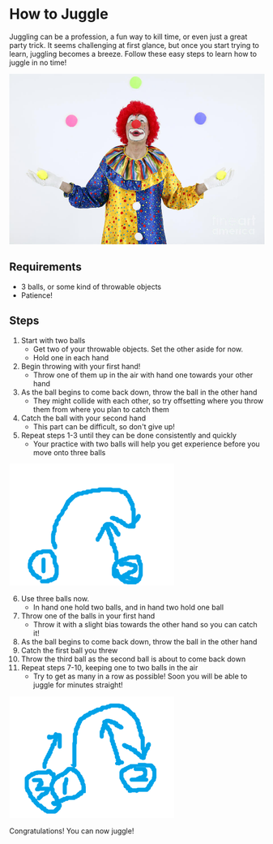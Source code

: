 # How to Juggle

Juggling can be a profession, a fun way to kill time, or even just a great party trick. It seems challenging at first glance, but once you start trying to learn, juggling becomes a breeze. Follow these easy steps to learn how to juggle in no time!

![top.png](top.png)


## Requirements

- 3 balls, or some kind of throwable objects
- Patience!

## Steps

1. Start with two balls
    - Get two of your throwable objects. Set the other aside for now.
    - Hold one in each hand
2. Begin throwing with your first hand!
    - Throw one of them up in the air with hand one towards your other hand
3. As the ball begins to come back down, throw the ball in the other hand
    - They might collide with each other, so try offsetting where you throw them from where you plan to catch them
4. Catch the ball with your second hand 
    - This part can be difficult, so don't give up!
5. Repeat steps 1-3 until they can be done consistently and quickly
    - Your practice with two balls will help you get experience before you move onto three balls

![juggle2.png](juggle2.png)

6. Use three balls now.
    - In hand one hold two balls, and in hand two hold one ball
7. Throw one of the balls in your first hand
    - Throw it with a slight bias towards the other hand so you can catch it!
8. As the ball begins to come back down, throw the ball in the other hand
9. Catch the first ball you threw
10. Throw the third ball as the second ball is about to come back down
11. Repeat steps 7-10, keeping one to two balls in the air
    - Try to get as many in a row as possible! Soon you will be able to juggle for minutes straight!

![juggle3.png](juggle3.png)

Congratulations! You can now juggle!
